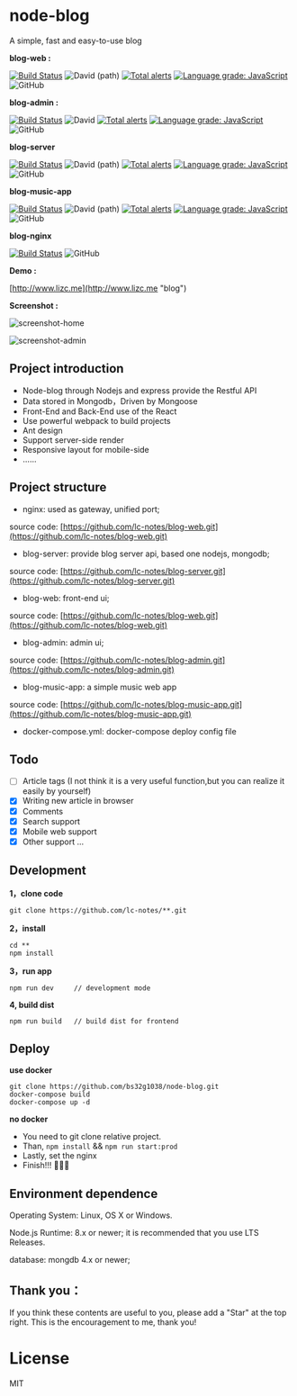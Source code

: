 # node-blog

A simple, fast and easy-to-use blog

**blog-web :**

[![Build Status](https://travis-ci.com/lc-notes/blog-web.svg?branch=master)](https://travis-ci.com/lc-notes/blog-web) ![David (path)](https://img.shields.io/david/lc-notes/blog-web.svg) [![Total alerts](https://img.shields.io/lgtm/alerts/g/lc-notes/blog-web.svg?logo=lgtm&logoWidth=18)](https://lgtm.com/projects/g/lc-notes/blog-web/alerts/) [![Language grade: JavaScript](https://img.shields.io/lgtm/grade/javascript/g/lc-notes/blog-web.svg?logo=lgtm&logoWidth=18)](https://lgtm.com/projects/g/lc-notes/blog-web/context:javascript) ![GitHub](https://img.shields.io/github/license/lc-notes/blog-web.svg)


**blog-admin :**

[![Build Status](https://travis-ci.com/lc-notes/blog-admin.svg?branch=master)](https://travis-ci.com/lc-notes/blog-admin) ![David](https://img.shields.io/badge/dependencies-up%20to%20date-brightgreen.svg) [![Total alerts](https://img.shields.io/lgtm/alerts/g/lc-notes/blog-admin.svg?logo=lgtm&logoWidth=18)](https://lgtm.com/projects/g/lc-notes/blog-admin/alerts/) [![Language grade: JavaScript](https://img.shields.io/lgtm/grade/javascript/g/lc-notes/blog-admin.svg?logo=lgtm&logoWidth=18)](https://lgtm.com/projects/g/lc-notes/blog-admin/context:javascript) ![GitHub](https://img.shields.io/github/license/lc-notes/blog-admin.svg)

**blog-server**

[![Build Status](https://travis-ci.com/lc-notes/blog-server.svg?branch=master)](https://travis-ci.com/lc-notes/blog-server) ![David (path)](https://img.shields.io/david/lc-notes/blog-server.svg) [![Total alerts](https://img.shields.io/lgtm/alerts/g/lc-notes/blog-server.svg?logo=lgtm&logoWidth=18)](https://lgtm.com/projects/g/lc-notes/blog-server/alerts/) [![Language grade: JavaScript](https://img.shields.io/lgtm/grade/javascript/g/lc-notes/blog-server.svg?logo=lgtm&logoWidth=18)](https://lgtm.com/projects/g/lc-notes/blog-server/context:javascript) ![GitHub](https://img.shields.io/github/license/lc-notes/blog-server.svg)

**blog-music-app**

[![Build Status](https://travis-ci.com/lc-notes/blog-music-app.svg?branch=master)](https://travis-ci.com/lc-notes/blog-music-app) ![David (path)](https://img.shields.io/david/lc-notes/blog-music-app.svg) [![Total alerts](https://img.shields.io/lgtm/alerts/g/lc-notes/blog-music-app.svg?logo=lgtm&logoWidth=18)](https://lgtm.com/projects/g/lc-notes/blog-music-app/alerts/) [![Language grade: JavaScript](https://img.shields.io/lgtm/grade/javascript/g/lc-notes/blog-music-app.svg?logo=lgtm&logoWidth=18)](https://lgtm.com/projects/g/lc-notes/blog-music-app/context:javascript) ![GitHub](https://img.shields.io/github/license/lc-notes/blog-music-app.svg)

**blog-nginx**

[![Build Status](https://travis-ci.com/lc-notes/blog-nginx.svg?branch=master)](https://travis-ci.com/lc-notes/blog-nginx) ![GitHub](https://img.shields.io/github/license/lc-notes/blog-nginx.svg)

**Demo :**

[http://www.lizc.me](http://www.lizc.me "blog")

**Screenshot :**

![screenshot-home](https://github.com/bs32g1038/node-blog/blob/master/screenshot/home.png?raw=true)

![screenshot-admin](https://github.com/bs32g1038/node-blog/blob/master/screenshot/admin.png?raw=true)

## Project introduction

* Node-blog through Nodejs and express provide the Restful API
* Data stored in Mongodb，Driven by Mongoose
* Front-End and Back-End use of the React
* Use powerful webpack to build projects
* Ant design
* Support server-side render
* Responsive layout for mobile-side
* ......

## Project structure

* nginx: used as gateway, unified port;

source code: [https://github.com/lc-notes/blog-web.git](https://github.com/lc-notes/blog-web.git)

* blog-server: provide blog server api, based one nodejs, mongodb;

source code: [https://github.com/lc-notes/blog-server.git](https://github.com/lc-notes/blog-server.git)

* blog-web: front-end ui;

source code: [https://github.com/lc-notes/blog-web.git](https://github.com/lc-notes/blog-web.git)

* blog-admin: admin ui;

source code: [https://github.com/lc-notes/blog-admin.git](https://github.com/lc-notes/blog-admin.git)


* blog-music-app: a simple music web app

source code: [https://github.com/lc-notes/blog-music-app.git](https://github.com/lc-notes/blog-music-app.git)

* docker-compose.yml: docker-compose deploy config file

## Todo
- [ ] Article tags (I not  think it is a very useful function,but you can realize it easily by yourself) 
- [x] Writing new article in browser
- [x] Comments
- [x] Search support
- [x] Mobile web support
- [x] Other support ...

## Development

**1，clone code**
```
git clone https://github.com/lc-notes/**.git
```

**2，install**
```
cd **
npm install
```

**3，run app**
```
npm run dev     // development mode
```

**4, build dist**
```
npm run build   // build dist for frontend
```

## Deploy

**use docker**

```
git clone https://github.com/bs32g1038/node-blog.git
docker-compose build
docker-compose up -d
```

**no docker**
* You need to git clone relative project.
* Than, ```npm install``` && ```npm run start:prod```
* Lastly, set the nginx
* Finish!!! 👏👏👏

## Environment dependence

Operating System: Linux, OS X or Windows.

Node.js Runtime: 8.x or newer; it is recommended that you use LTS Releases.

database: mongdb 4.x or newer;

## Thank you：

If you think these contents are useful to you, please add a "Star" at the top right. This is the encouragement to me, thank you!

# License
MIT